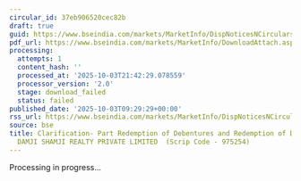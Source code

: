 ```yaml
---
circular_id: 37eb906520cec82b
draft: true
guid: https://www.bseindia.com/markets/MarketInfo/DispNoticesNCirculars.aspx?Noticeid={E73E6905-D011-46DE-B47D-0090E7E6DB1E}&noticeno=20251003-16&dt=10/03/2025&icount=16&totcount=73&flag=0
pdf_url: https://www.bseindia.com/markets/MarketInfo/DownloadAttach.aspx?id=20251003-16&attachedId=
processing:
  attempts: 1
  content_hash: ''
  processed_at: '2025-10-03T21:42:29.078559'
  processor_version: '2.0'
  stage: download_failed
  status: failed
published_date: '2025-10-03T09:29:29+00:00'
rss_url: https://www.bseindia.com/markets/MarketInfo/DispNoticesNCirculars.aspx?Noticeid={E73E6905-D011-46DE-B47D-0090E7E6DB1E}&noticeno=20251003-16&dt=10/03/2025&icount=16&totcount=73&flag=0
source: bse
title: Clarification- Part Redemption of Debentures and Redemption of Debenture of
  DAMJI SHAMJI REALTY PRIVATE LIMITED  (Scrip Code - 975254)
---
```


Processing in progress...